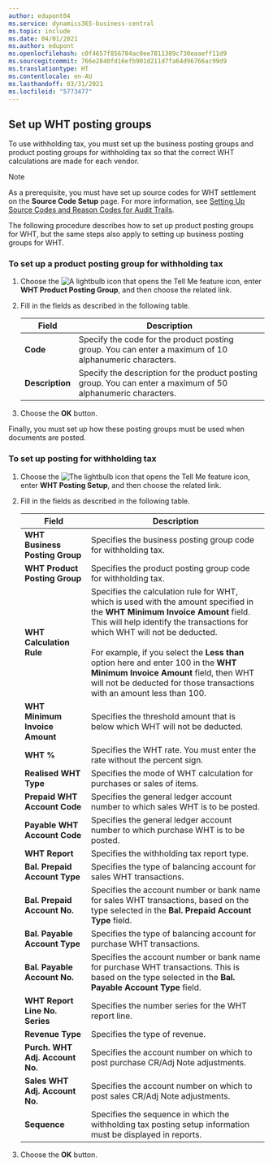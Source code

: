 ```yaml
---
author: edupont04
ms.service: dynamics365-business-central
ms.topic: include
ms.date: 04/01/2021
ms.author: edupont
ms.openlocfilehash: c0f4657f856784ac0ee7811389c730eaaeff11d9
ms.sourcegitcommit: 766e2840fd16efb901d211d7fa64d96766ac99d9
ms.translationtype: HT
ms.contentlocale: en-AU
ms.lasthandoff: 03/31/2021
ms.locfileid: "5773477"
---
```

## <a name="set-up-wht-posting-groups"></a>Set up WHT posting groups

To use withholding tax, you must set up the business posting groups and product posting groups for withholding tax so that the correct WHT calculations are made for each vendor.  

> [!NOTE]  
> As a prerequisite, you must have set up source codes for WHT settlement on the **Source Code Setup** page. For more information, see [Setting Up Source Codes and Reason Codes for Audit Trails](../../../finance-setup-trail-codes.md).  

The following procedure describes how to set up product posting groups for WHT, but the same steps also apply to setting up business posting groups for WHT.  

### <a name="to-set-up-a-product-posting-group-for-withholding-tax"></a>To set up a product posting group for withholding tax  

1. Choose the ![A lightbulb icon that opens the Tell Me feature](../../../media/ui-search/search_small.png "Tell me what you want to do") icon, enter **WHT Product Posting Group**, and then choose the related link.  
2. Fill in the fields as described in the following table.  

    |Field|Description|  
    |---------------------------------|---------------------------------------|  
    |**Code**|Specify the code for the product posting group. You can enter a maximum of 10 alphanumeric characters.|  
    |**Description**|Specify the description for the product posting group. You can enter a maximum of 50 alphanumeric characters.|  

3. Choose the **OK** button.  

Finally, you must set up how these posting groups must be used when documents are posted.  

### <a name="to-set-up-posting-for-withholding-tax"></a>To set up posting for withholding tax  

1. Choose the ![The lightbulb icon that opens the Tell Me feature](../../../media/ui-search/search_small.png "Tell me what you want to do") icon, enter **WHT Posting Setup**, and then choose the related link.  

2. Fill in the fields as described in the following table.  

    |Field|Description|  
    |---------------------------------|---------------------------------------|  
    |**WHT Business Posting Group**|Specifies the business posting group code for withholding tax.|  
    |**WHT Product Posting Group**|Specifies the product posting group code for withholding tax.|  
    |**WHT Calculation Rule**|Specifies the calculation rule for WHT, which is used with the amount specified in the **WHT Minimum Invoice Amount** field. This will help identify the transactions for which WHT will not be deducted.<br /><br /> For example, if you select the **Less than** option here and enter 100 in the **WHT Minimum Invoice Amount** field, then WHT will not be deducted for those transactions with an amount less than 100.|  
    |**WHT Minimum Invoice Amount**|Specifies the threshold amount that is below which WHT will not be deducted.|  
    |**WHT %**|Specifies the WHT rate. You must enter the rate without the percent sign.|  
    |**Realised WHT Type**|Specifies the mode of WHT calculation for purchases or sales of items.|  
    |**Prepaid WHT Account Code**|Specifies the general ledger account number to which sales WHT is to be posted.|  
    |**Payable WHT Account Code**|Specifies the general ledger account number to which purchase WHT is to be posted.|  
    |**WHT Report**|Specifies the withholding tax report type.|  
    |**Bal. Prepaid Account Type**|Specifies the type of balancing account for sales WHT transactions.|  
    |**Bal. Prepaid Account No.**|Specifies the account number or bank name for sales WHT transactions, based on the type selected in the **Bal. Prepaid Account Type** field.|  
    |**Bal. Payable Account Type**|Specifies the type of balancing account for purchase WHT transactions.|  
    |**Bal. Payable Account No.**|Specifies the account number or bank name for purchase WHT transactions. This is based on the type selected in the **Bal. Payable Account Type** field.|  
    |**WHT Report Line No. Series**|Specifies the number series for the WHT report line.|  
    |**Revenue Type**|Specifies the type of revenue.|  
    |**Purch. WHT Adj. Account No.**|Specifies the account number on which to post purchase CR/Adj Note adjustments.|  
    |**Sales WHT Adj. Account No.**|Specifies the account number on which to post sales CR/Adj Note adjustments.|  
    |**Sequence**|Specifies the sequence in which the withholding tax posting setup information must be displayed in reports.|  

3. Choose the **OK** button.  
